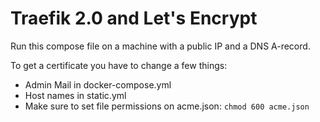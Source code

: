# Traefik 2.0 and Let's Encrypt

Run this compose file on a machine with a public IP and a DNS A-record.

To get a certificate you have to change a few things:
* Admin Mail in docker-compose.yml
* Host names in static.yml
* Make sure to set file permissions on acme.json: `chmod 600 acme.json`
